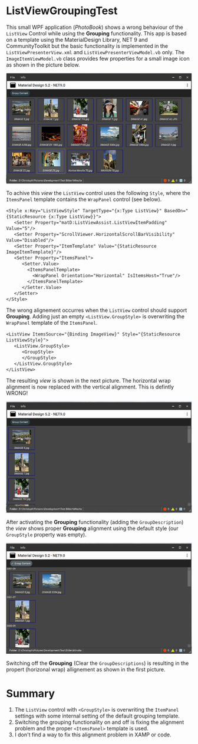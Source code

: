# ListViewGroupingTest
This small WPF application (*PhotoBook*) shows a wrong behaviour of the `ListView` Control while using the **Grouping** functionality. This app is based on a template using the MaterialDesign Library, NET 9 and CommunityToolkit but 
the basic functionality is implemented in the `ListViewPresenterView.xml` and `ListViewPresenterViewModel.vb` only. The `ImageItemViewModel.vb` class provides few properties for a small image icon as shown in the picture below.

![](https://github.com/DrCQ/ListViewGroupingTest/blob/a198a3a079006579f66d052d1d887ce6ef8876f8/ListViewGroupingTest/Pictures/PhotoBook%20-%20Wrap%20List%20View.png)

To achive this *view* the `ListView` control uses the following `Style`, where the `ItemsPanel` template contains the `WrapPanel` control (see below).
```
<Style x:Key="ListViewStyle" TargetType="{x:Type ListView}" BasedOn="{StaticResource {x:Type ListView}}">
   <Setter Property="matD:ListViewAssist.ListViewItemPadding" Value="5"/>
   <Setter Property="ScrollViewer.HorizontalScrollBarVisibility" Value="Disabled"/>
   <Setter Property="ItemTemplate" Value="{StaticResource ImageItemTemplate}"/>
   <Setter Property="ItemsPanel">
      <Setter.Value>
        <ItemsPanelTemplate>
          <WrapPanel Orientation="Horizontal" IsItemsHost="True"/>
        </ItemsPanelTemplate>
      </Setter.Value>
   </Setter>
</Style>
```
The wrong alignement occurres when the `ListView` control should support **Grouping**. Adding just an empty `<ListView.GroupStyle>` is overwriting the `WrapPanel` template of the `ItemsPanel`.
```
<ListView ItemsSource="{Binding ImageView}" Style="{StaticResource ListViewStyle}">
   <ListView.GroupStyle>
      <GroupStyle>
      </GroupStyle>
   </ListView.GroupStyle>
</ListView>
```
The resulting *view* is shown in the next picture. The horizontal wrap alignment is now replaced with the vertical alignment. This is defintly WRONG!

![](https://github.com/DrCQ/ListViewGroupingTest/blob/570a93803c2ec17e03a81aad5ea7c5b82c463ab2/ListViewGroupingTest/Pictures/PhotoBook%20with%20Wrong%20Alignment.png)

After activating the **Grouping** functionality (adding the `GroupDescription`) the *view* shows proper **Grouping** alignment using the default style (our `GroupStyle` property was empty).

![](https://github.com/DrCQ/ListViewGroupingTest/blob/74e7b21715904ff3f48058b70155a99952461a48/ListViewGroupingTest/Pictures/PhotoBook%20-%20Grouping%20View.png)

Switching off the **Grouping** (Clear the `GroupDescriptions`) is resulting in the propert (horizonal wrap) allignement as shown in the first picture.

# Summary
1. The `ListView` control with `<GroupStyle>` is overwriting the `ItemPanel` settings with some internal setting of the default grouping template.
2. Switching the grouping functionality on and off is fixing the alignment problem and the proper `<ItemsPanel>` template is used.
3. I don't find a way to fix this alignment problem in  XAMP or code.
